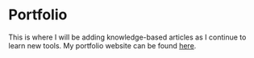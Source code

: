 # Portfolio
This is where I will be adding knowledge-based articles as I continue to learn new tools. My portfolio website can be found [here](https://ml3457.wixsite.com/mluchetti).
